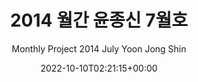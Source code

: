 ---
title: "2014 월간 윤종신 7월호"
subtitle: "Monthly Project 2014 July Yoon Jong Shin"
description: "合作單曲"
icon: "library_music"
weight: 100000000
date: 2022-10-10T02:21:15+00:00
lastmod: 2022-10-10T02:21:15+00:00
draft: false
images: []
---
